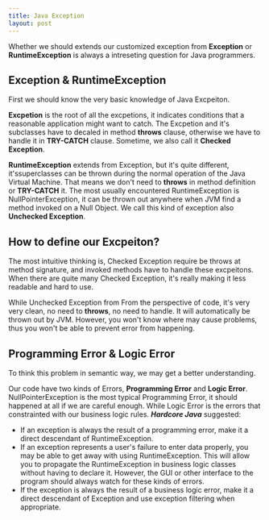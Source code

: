 ```yaml
---
title: Java Exception
layout: post
---
```


Whether we should extends our customized exception from **Exception** or **RuntimeException** is always a intreseting question for Java programmers.

## Exception & RuntimeException

First we should know the very basic knowledge of Java Excpeiton.

**Excpetion** is the root of all the excpetions, it indicates conditions that a reasonable application might want to catch. The Excpetion and it's subclasses have to decaled in method **throws** clause, otherwise we have to handle it in **TRY-CATCH** clause. Sometime, we also call it **Checked Exception**.

**RuntimeException** extends from Exception, but it's quite different, it'ssuperclasses can be thrown during the normal operation of the Java Virtual Machine. That means we don't need to **throws** in method definition or **TRY-CATCH** it. The most usually encountered RuntimeException is NullPointerException, it can be thrown out anywhere when JVM find a method invoked on a Null Object. We call this kind of exception also **Unchecked Exception**.

## How to define our Excpeiton?

The most intuitive thinking is, Checked Exception require be throws at method signature, and invoked methods have to handle these excpeitons. When there are quite many Checked Exception, it's really making it less readable and hard to use.

While Unchecked Exception from From the perspective of code, it's very very clean, no need to **throws**, no need to handle. It will automatically be thrown out by JVM. However, you won't know where may cause problems, thus you won't be able to prevent error from happening.


## Programming Error & Logic Error

To think this problem in semantic way, we may get a better understanding.

Our code have two kinds of Errors, **Programming Error** and **Logic Error**. NullPointerException is the most typical Programming Error, it should happened at all if we are careful enough.  While Logic Error is the errors that constrainted with our business logic rules. ***Hardcore Java*** suggested:

* If an exception is always the result of a programming error, make it a direct descendant of RuntimeException.
* If an exception represents a user's failure to enter data properly, you may be able to get away with using RuntimeException. This will allow you to propagate the RuntimeException in business logic classes without having to declare it. However, the GUI or other interface to the program should always watch for these kinds of errors. 
* If the exception is always the result of a business logic error, make it a direct descendant of Exception and use exception filtering when appropriate.





